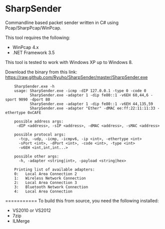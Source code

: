SharpSender
===========

Commandline based packet sender written in C# using Pcap/SharpPcap/WinPcap.

This tool requires the following: 
 - WinPcap 4.x
 - .NET Framework 3.5

This tool is tested to work with Windows XP up to Windows 8.
 
Download the binary from this link: https://raw.github.com/Ryuho/SharpSender/master/SharpSender.exe

        SharpSender.exe -h
        usage: SharpSender.exe -icmp -dIP 127.0.0.1 -type 0 -code 0
               SharpSender.exe -adapter 1 -dip fe80::1 -v6EH 60,44,6 -sport 9090 -dport 80
               SharpSender.exe -adapter 1 -dip fe80::1 -v6EH 44,135,59
               SharpSender.exe -adapter "Ether" -dMAC ee:ff:22:11:11:33 -ethertype 0xCAFE

        possible address args:
         -dIP <address>, -sIP <address>, -dMAC <address>, -sMAC <address>

        possible protocol args:
          -tcp, -udp, -icmp, -icmpv6, -ip <int>, -ethertype <int>
          -sPort <int>, -dPort <int>, -code <int>, -type <int>
          -v6EH <int,int,int...>

        possible other args:
          -h, -adapter <string|int>, -payload <string|hex>

        Printing list of available adapters:
        0:   Local Area Connection 2
        1:   Wireless Network Connection
        2:   Local Area Connection 3
        3:   Bluetooth Network Connection
        4:   Local Area Connection

===========
To build this from source, you need the following installed:
 - VS2010 or VS2012
 - 7zip
 - ILMerge
